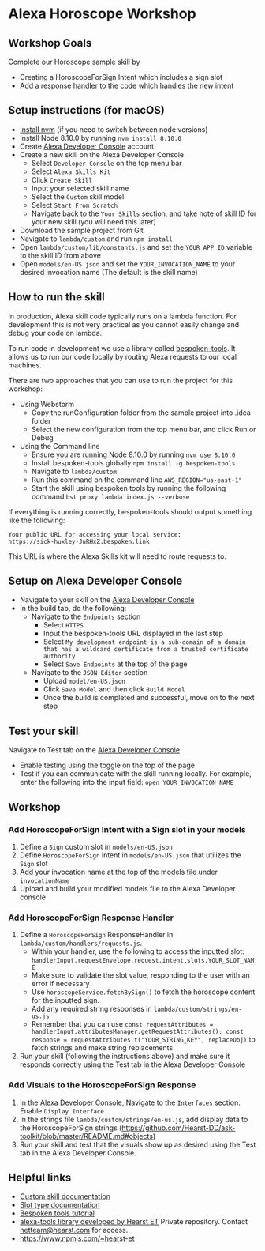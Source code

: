 # Alexa Horoscope Workshop

## Workshop Goals
Complete our Horoscope sample skill by
* Creating a HoroscopeForSign Intent which includes a sign slot
* Add a response handler to the code which handles the new intent

## Setup instructions (for macOS)
* [Install nvm](http://nvm.sh) (if you need to switch between node versions)
* Install Node 8.10.0 by running `nvm install 8.10.0`
* Create [Alexa Developer Console](https://developer.amazon.com) account
* Create a new skill on the Alexa Developer Console
    * Select `Developer Console` on the top menu bar
    * Select `Alexa Skills Kit`
    * Click `Create Skill`
    * Input your selected skill name 
    * Select the `Custom` skill model
    * Select `Start From Scratch`
    * Navigate back to the `Your Skills` section, and take note of skill ID for your new skill (you will need this later)
* Download the sample project from Git
* Navigate to `lambda/custom` and run `npm install`
* Open `lambda/custom/lib/constants.js` and set the `YOUR_APP_ID` variable to the skill ID from above
* Open `models/en-US.json` and set the `YOUR_INVOCATION_NAME` to your desired invocation name (The default is the skill name)

## How to run the skill
In production, Alexa skill code typically runs on a lambda function. For development this is not very practical as you cannot easily change and debug your code on lambda. 

To run code in development we use a library called [bespoken-tools](https://bespoken.io/). It allows us to run our code locally by routing Alexa requests to our local machines. 

There are two approaches that you can use to run the project for this workshop:
* Using Webstorm
    * Copy the runConfiguration folder from the sample project into .idea folder
    * Select the new configuration from the top menu bar, and click Run or Debug 
* Using the Command line
    * Ensure you are running Node 8.10.0 by running `nvm use 8.10.0`
    * Install bespoken-tools globally `npm install -g bespoken-tools`
    * Navigate to `lambda/custom`
    * Run this command on the command line `AWS_REGION="us-east-1"`
    * Start the skill using bespoken tools by running the following command `bst proxy lambda index.js --verbose`
    
If everything is running correctly, bespoken-tools should output something like the following:
```
Your public URL for accessing your local service:
https://sick-huxley-JuRHxZ.bespoken.link
```
This URL is where the Alexa Skills kit will need to route requests to. 

## Setup on Alexa Developer Console
* Navigate to your skill on the [Alexa Developer Console](https://developer.amazon.com)
* In the build tab, do the following:
    * Navigate to the `Endpoints` section
        * Select `HTTPS`
        * Input the bespoken-tools URL displayed in the last step
        * Select `My development endpoint is a sub-domain of a domain that has a wildcard certificate from a trusted certificate authority`
        * Select `Save Endpoints` at the top of the page    
    * Navigate to the `JSON Editor` section 
        * Upload `model/en-US.json`
        * Click `Save Model` and then click `Build Model`
        * Once the build is completed and successful, move on to the next step

## Test your skill
Navigate to Test tab on the [Alexa Developer Console](https://developer.amazon.com)
* Enable testing using the toggle on the top of the page
* Test if you can communicate with the skill running locally. For example, enter the following into the input field: `open YOUR_INVOCATION_NAME`

## Workshop 
### Add HoroscopeForSign Intent with a Sign slot in your models
1. Define a `Sign` custom slot in `models/en-US.json`
2. Define `HoroscopeForSign` intent in `models/en-US.json` that utilizes the `Sign` slot 
3. Add your invocation name at the top of the models file under `invocationName`
4. Upload and build your modified models file to the Alexa Developer console
### Add HoroscopeForSign Response Handler
1. Define a `HoroscopeForSign` ResponseHandler in `lambda/custom/handlers/requests.js`. 
    * Within your handler, use the following to access the inputted slot: `handlerInput.requestEnvelope.request.intent.slots.YOUR_SLOT_NAME`
    * Make sure to validate the slot value, responding to the user with an error if necessary 
    * Use `horoscopeService.fetchBySign()` to fetch the horoscope content for the inputted sign.
    * Add any required string responses in `lambda/custom/strings/en-us.js`
    * Remember that you can use ```const requestAttributes = handlerInput.attributesManager.getRequestAttributes(); const response = requestAttributes.t("YOUR_STRING_KEY", replaceObj)``` to fetch strings and make string replacements
2. Run your skill (following the instructions above) and make sure it responds correctly using the Test tab in the Alexa Developer Console
### Add Visuals to the HoroscopeForSign Response
1. In the [Alexa Developer Console](https://developer.amazon.com), Navigate to the `Interfaces` section. Enable `Display Interface`
2. In the strings file `lambda/custom/strings/en-us.js`, add display data to the HoroscopeForSign strings (https://github.com/Hearst-DD/ask-toolkit/blob/master/README.md#objects)
3. Run your skill and test that the visuals show up as desired using the Test tab in the Alexa Developer Console.

## Helpful links
* [Custom skill documentation](https://developer.amazon.com/docs/custom-skills/understanding-custom-skills.html)
* [Slot type documentation](https://developer.amazon.com/docs/custom-skills/slot-type-reference.html)
* [Bespoken tools tutorial](http://docs.bespoken.io/en/latest/tutorials/tutorial_lambda_local/) 
* [alexa-tools library developed by Hearst ET](https://github.com/Hearst-DD/alexa-tools) Private repository.  Contact netteam@hearst.com for access.
* https://www.npmjs.com/~hearst-et
